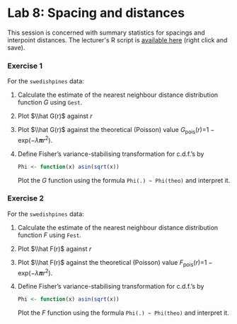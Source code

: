 Lab 8: Spacing and distances
================

This session is concerned with summary statistics for spacings and interpoint distances.
The lecturer's R script is [available here](https://raw.githubusercontent.com/spatstat/SSAI2017/master/Scripts/script08.R) (right click and save).

### Exercise 1

For the `swedishpines` data:

1.  Calculate the estimate of the nearest neighbour distance distribution function *G* using `Gest`.

2.  Plot $\\hat G(r)$ against *r*

3.  Plot $\\hat G(r)$ against the theoretical (Poisson) value *G*<sub>pois</sub>(*r*)=1 − exp(−*λ**π**r*<sup>2</sup>).

4.  Define Fisher’s variance-stabilising transformation for c.d.f.’s by

    ``` r
    Phi <- function(x) asin(sqrt(x))
    ```

    Plot the *G* function using the formula `Phi(.) ~ Phi(theo)` and interpret it.

### Exercise 2

For the `swedishpines` data:

1.  Calculate the estimate of the nearest neighbour distance distribution function *F* using `Fest`.

2.  Plot $\\hat F(r)$ against *r*

3.  Plot $\\hat F(r)$ against the theoretical (Poisson) value *F*<sub>pois</sub>(*r*)=1 − exp(−*λ**π**r*<sup>2</sup>).

4.  Define Fisher’s variance-stabilising transformation for c.d.f.’s by

    ``` r
    Phi <- function(x) asin(sqrt(x))
    ```

    Plot the *F* function using the formula `Phi(.) ~ Phi(theo)` and interpret it.
